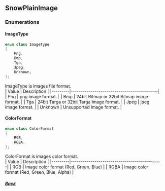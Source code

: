 ## SnowPlainImage  
### Enumerations  
#### ImageType
``` cpp  
enum class ImageType
{
    Png,
    Bmp,
    Tga,
    Jpeg,
    Unknown,
};
```  
ImageType is images file format.  
| Value   | Description                                |
|---------|--------------------------------------------|
| Png     | png image format.                          |
| Bmp     | 24bit Bitmap or 32bit Bitmap image format. |
| Tga     | 24bit Targa or 32bit Targa image format.   |
| Jpeg    | jpeg image format.                         |
| Unknown | Unsupported image format.                  |  
#### ColorFormat
``` cpp  
enum class ColorFormat
{
    RGB,
    RGBA,
};
```  
ColorFormat is images color format.  
| Value   | Description                                  |
|---------|----------------------------------------------|
| RGB     | Image color format (Red, Green, Blue)        |
| RGBA    | Image color format (Red, Green, Blue, Alpha) |  
##### [Back](Document.html)